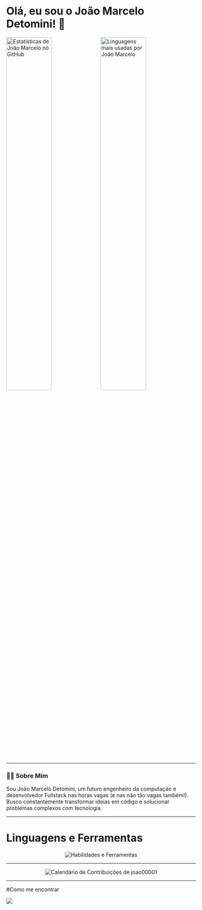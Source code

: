 # Olá, eu sou o João Marcelo Detomini! 👋

<p align="left">
  <img src="https://github-readme-stats.vercel.app/api?username=joao00001&show_icons=true&theme=dracula&include_all_commits=true&count_private=true" alt="Estatísticas de João Marcelo no GitHub" width="49%"/>
  <img src="https://github-readme-stats.vercel.app/api/top-langs/?username=joao00001&layout=compact&langs_count=7&theme=dracula" alt="Linguagens mais usadas por João Marcelo" width="49%"/>
</p>

---

### 👨‍💻 Sobre Mim

<p align="left">
  Sou João Marcelo Detomini, um futuro engenheiro da computação e desenvolvedor Fullstack nas horas vagas (e nas não tão vagas também!). Busco constantemente transformar ideias em código e solucionar problemas complexos com tecnologia.
</p>

---

# Linguagens e Ferramentas

<p align="center">
  <img src="https://skillicons.dev/icons?i=javascript,typescript,react,nextjs,nodejs,python,java,html,css,tailwind,styledcomponents,git,github,vscode,figma" alt="Habilidades e Ferramentas"/>
</p>

---

<p align="center">
  <img src="https://ghchart.rshah.org/joao00001" alt="Calendário de Contribuições de joao00001" />
</p>

---

#Como me encontrar

<p align="left">
  <a href="https://www.linkedin.com/in/jo%C3%A3o-marcelo-detomini" target="_blank"><img src="https://img.shields.io/badge/-LinkedIn-%230077B5?style=for-the-badge&logo=linkedin&logoColor=white" target="_blank"></a>
</p>
